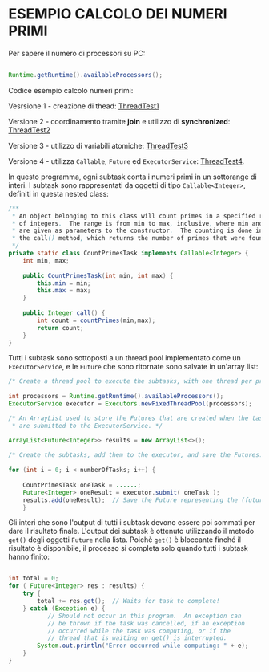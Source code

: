 # ESEMPIO CALCOLO DEI NUMERI PRIMI

Per sapere il numero di processori su PC:

```java

Runtime.getRuntime().availableProcessors();

```

Codice esempio calcolo numeri primi:

Vesrsione 1 - creazione di thead: [ThreadTest1](./src/ThreadTest1.java)

Versione 2 - coordinamento tramite **join** e utilizzo di **synchronized**: [ThreadTest2](./src/ThreadTest2.java)

Versione 3 - utilizzo di variabili atomiche: [ThreadTest3](./src/ThreadTest3.java)

Versione 4 - utilizza `Callable`, `Future` ed `ExecutorService`: [ThreadTest4](./src/ThreadTest4.java).

In questo programma, ogni subtask conta i numeri primi in un sottorange di
interi. I subtask sono rappresentati da oggetti di tipo `Callable<Integer>`, definiti in questa nested class:

```java
/**
 * An object belonging to this class will count primes in a specified range
 * of integers.  The range is from min to max, inclusive, where min and max
 * are given as parameters to the constructor.  The counting is done in
 * the call() method, which returns the number of primes that were found.
 */
private static class CountPrimesTask implements Callable<Integer> {
    int min, max;
    
    public CountPrimesTask(int min, int max) {
        this.min = min;
        this.max = max;
    }
    
    public Integer call() {
        int count = countPrimes(min,max);
        return count;
    }
}

```

Tutti i subtask sono sottoposti a un thread pool implementato come un `ExecutorService`, e le `Future` che sono ritornate sono salvate in un'array list:

```java
/* Create a thread pool to execute the subtasks, with one thread per processor. */
        
int processors = Runtime.getRuntime().availableProcessors();
ExecutorService executor = Executors.newFixedThreadPool(processors);

/* An ArrayList used to store the Futures that are created when the tasks
 * are submitted to the ExecutorService. */

ArrayList<Future<Integer>> results = new ArrayList<>();
        
/* Create the subtasks, add them to the executor, and save the Futures. */
        
for (int i = 0; i < numberOfTasks; i++) {
     
    CountPrimesTask oneTask = ......;
    Future<Integer> oneResult = executor.submit( oneTask );
    results.add(oneResult);  // Save the Future representing the (future) result.
    }

```

Gli interi che sono l'output di tutti i subtask devono essere poi sommati
per dare il risultato finale. L'output dei subtask è ottenuto utilizzando
il metodo `get()` degli oggetti `Future` nella lista. Poichè `get()` è bloccante finché il risultato è disponibile, il processo si completa solo quando tutti i subtask hanno finito:

```java

int total = 0;
for ( Future<Integer> res : results) {
    try {
        total += res.get();  // Waits for task to complete!
    } catch (Exception e) {
           // Should not occur in this program.  An exception can
           // be thrown if the task was cancelled, if an exception
           // occurred while the task was computing, or if the
           // thread that is waiting on get() is interrupted.
        System.out.println("Error occurred while computing: " + e);
    }
}

```
